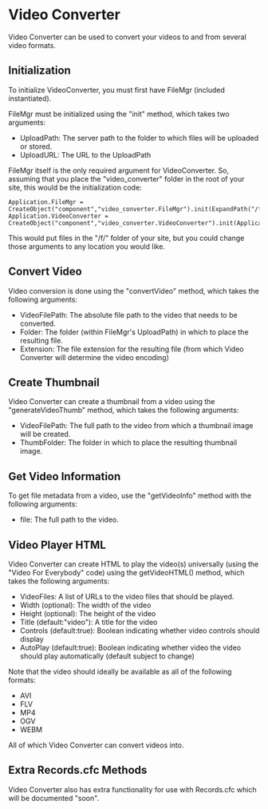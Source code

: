 Video Converter
=============

Video Converter can be used to convert your videos to and from several video formats.

Initialization
-------

To initialize VideoConverter, you must first have FileMgr (included instantiated).

FileMgr must be initialized using the "init" method, which takes two arguments:

* UploadPath: The server path to the folder to which files will be uploaded or stored.
* UploadURL: The URL to the UploadPath

FileMgr itself is the only required argument for VideoConverter. So, assuming that you place the "video_converter" folder in the root of your site, this would be the initialization code:

	Application.FileMgr = CreateObject("component","video_converter.FileMgr").init(ExpandPath("/f/"),"/f/");
	Application.VideoConverter = CreateObject("component","video_converter.VideoConverter").init(Application.FileMgr);

This would put files in the "/f/" folder of your site, but you could change those arguments to any location you would like.

Convert Video
-------

Video conversion is done using the "convertVideo" method, which takes the following arguments:

* VideoFilePath: The absolute file path to the video that needs to be converted.
* Folder: The folder (within FileMgr's UploadPath) in which to place the resulting file.
* Extension: The file extension for the resulting file (from which Video Converter will determine the video encoding)


Create Thumbnail
-------

Video Converter can create a thumbnail from a video using the "generateVideoThumb" method, which takes the following arguments:

* VideoFilePath: The full path to the video from which a thumbnail image will be created.
* ThumbFolder: The folder in which to place the resulting thumbnail image.


Get Video Information
-------

To get file metadata from a video, use the "getVideoInfo" method with the following arguments:

* file: The full path to the video.

Video Player HTML
-------

Video Converter can create HTML to play the video(s) universally (using the "Video For Everybody" code) using the getVideoHTML() method, which takes the following arguments:

* VideoFiles: A list of URLs to the video files that should be played.
* Width (optional): The width of the video
* Height (optional): The height of the video
* Title (default:"video"): A title for the video
* Controls (default:true): Boolean indicating whether video controls should display
* AutoPlay (default:true): Boolean indicating whether video the video should play automatically (default subject to change)

Note that the video should ideally be available as all of the following formats:

* AVI
* FLV
* MP4
* OGV
* WEBM

All of which Video Converter can convert videos into.


Extra Records.cfc Methods
-------

Video Converter also has extra functionality for use with Records.cfc which will be documented "soon".